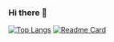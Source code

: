 ### Hi there 👋
[![Top Langs](https://github-readme-stats.vercel.app/api/top-langs/?username=Cheremis88&layout=compact)](https://github.com/Cheremis88/github-readme-stats)
[![Readme Card](https://github-readme-stats.vercel.app/api/pin/?username=Cheremis88&repo=zakrivayuschiy-teg-f)](https://github.com/Cheremis88/github-readme-stats)
<!--
**Cheremis88/cheremis88** is a ✨ _special_ ✨ repository because its `README.md` (this file) appears on your GitHub profile.

Here are some ideas to get you started:

- 🔭 I’m currently working on ...
- 🌱 I’m currently learning ...
- 👯 I’m looking to collaborate on ...
- 🤔 I’m looking for help with ...
- 💬 Ask me about ...
- 📫 How to reach me: ...
- 😄 Pronouns: ...
- ⚡ Fun fact: ...
-->
